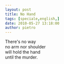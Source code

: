 ```yaml
---
layout: post
title: No Hand
tags: [speciale,english,]
date: 2010-05-27 13:18:00
author: pietro
---
```

There's no way<br/>no arm nor shoulder<br/>will hold the hand<br/>until the murder.
